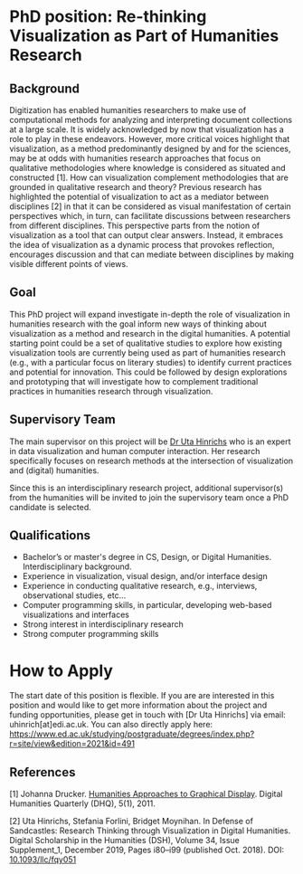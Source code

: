 # PhD position: Re-thinking Visualization as Part of Humanities Research

## Background

Digitization has enabled humanities researchers to make use of computational methods for 
analyzing and interpreting document collections at a large scale. It is widely acknowledged 
by now that visualization has a role to play in these endeavors. However, more critical voices 
highlight that visualization, as a method predominantly designed by and for the sciences, may be 
at odds with humanities research approaches that focus on qualitative methodologies where knowledge is 
considered as situated and constructed [1]. How can visualization complement methodologies that are grounded in 
qualitative research and theory? Previous research has highlighted the potential of visualization to act as a 
mediator between disciplines [2] in that it can be considered as visual manifestation of certain 
perspectives which, in turn, can facilitate discussions between researchers from different disciplines. 
This perspective parts from the notion of visualization as a tool that can output clear answers. 
Instead, it embraces the idea of visualization as a dynamic process that provokes reflection, 
encourages discussion and that can mediate between disciplines by making visible different points of views. 

## Goal

This PhD project will expand investigate in-depth the role of visualization in humanities research 
with the goal inform new ways of thinking about visualization as a method and research in the digital 
humanities. A potential starting point could be a set of qualitative studies to explore how existing 
visualization tools are currently being used as part of humanities research (e.g., with a particular 
focus on literary studies) to identify current practices and potential for innovation. This could 
be followed by design explorations and prototyping that will investigate how to complement 
traditional practices in humanities research through visualization. 

## Supervisory Team
The main supervisor on this project will be [Dr Uta Hinrichs](http://www.utahinrichs.de) who is an expert in 
data visualization and human computer interaction. Her research specifically focuses on research methods at 
the intersection of visualization and (digital) humanities. 

Since this is an interdisciplinary research project, additional 
supervisor(s) from the humanities will be invited to join the supervisory team once a PhD candidate is selected.

## Qualifications
- Bachelor’s or master's degree in CS, Design, or Digital Humanities. Interdisciplinary background.
- Experience in visualization, visual design, and/or interface design
- Experience in conducting qualitative research, e.g., interviews, observational studies, etc...
- Computer programming skills, in particular, developing web-based visualizations and interfaces 
- Strong interest in interdisciplinary research 
- Strong computer programming skills   

# How to Apply
The start date of this position is flexible. If you are are interested in this position and would like to get more information about the project and funding opportunities, please get in touch with [Dr Uta Hinrichs] via email: uhinrich[at]edi.ac.uk. You can also directly apply here: https://www.ed.ac.uk/studying/postgraduate/degrees/index.php?r=site/view&edition=2021&id=491

## References
[1] Johanna Drucker. [Humanities Approaches to Graphical Display](http://www.digitalhumanities.org//dhq/vol/5/1/000091/000091.html). 
Digital Humanities Quarterly (DHQ), 5(1), 2011.

[2] Uta Hinrichs, Stefania Forlini, Bridget Moynihan. In Defense of Sandcastles: Research Thinking through Visualization 
in Digital Humanities. Digital Scholarship in the Humanities (DSH), Volume 34, Issue Supplement_1, December 2019, 
Pages i80–i99 (published Oct. 2018). DOI: [10.1093/llc/fqy051](https://doi.org/10.1093/llc/fqy051)
